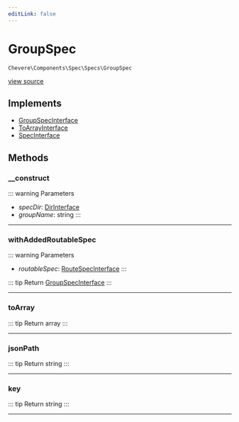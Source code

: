 ```yaml
---
editLink: false
---
```


# GroupSpec

`Chevere\Components\Spec\Specs\GroupSpec`

[view source](https://github.com/chevere/chevere/blob/main/src/Chevere/Components/Spec/Specs/GroupSpec.php)

## Implements

- [GroupSpecInterface](../../../Interfaces/Spec/Specs/GroupSpecInterface.md)
- [ToArrayInterface](../../../Interfaces/Common/ToArrayInterface.md)
- [SpecInterface](../../../Interfaces/Spec/SpecInterface.md)

## Methods

### __construct

::: warning Parameters
- *specDir*: [DirInterface](../../../Interfaces/Filesystem/DirInterface.md)
- *groupName*: string
:::

---

### withAddedRoutableSpec

::: warning Parameters
- *routableSpec*: [RouteSpecInterface](../../../Interfaces/Spec/Specs/RouteSpecInterface.md)
:::

::: tip Return
[GroupSpecInterface](../../../Interfaces/Spec/Specs/GroupSpecInterface.md)
:::

---

### toArray

::: tip Return
array
:::

---

### jsonPath

::: tip Return
string
:::

---

### key

::: tip Return
string
:::

---
